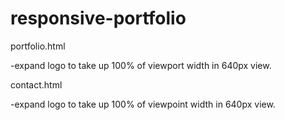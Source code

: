# responsive-portfolio

portfolio.html

-expand logo to take up 100% of viewport width in 640px view.

contact.html

-expand logo to take up 100% of viewpoint width in 640px view.





